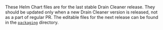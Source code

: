 These Helm Chart files are for the last stable Drain Cleaner release. They should be updated only when a new Drain Cleaner version is released, not as a part of regular PR. The editable files for the next release can be found in the [`packaging`](../packaging/) directory.